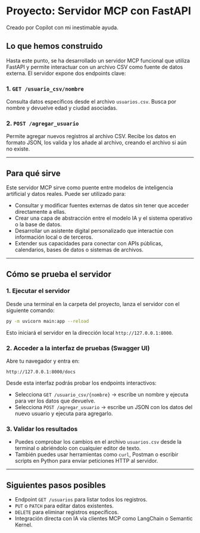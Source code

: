 # Proyecto: Servidor MCP con FastAPI

Creado por Copilot con mi inestimable ayuda.

## Lo que hemos construido

Hasta este punto, se ha desarrollado un servidor MCP funcional que utiliza FastAPI y permite interactuar con un archivo CSV como fuente de datos externa. El servidor expone dos endpoints clave:

### 1. `GET /usuario_csv/nombre`
Consulta datos específicos desde el archivo `usuarios.csv`. Busca por nombre y devuelve edad y ciudad asociadas.

### 2. `POST /agregar_usuario`
Permite agregar nuevos registros al archivo CSV. Recibe los datos en formato JSON, los valida y los añade al archivo, creando el archivo si aún no existe.

---

## Para qué sirve

Este servidor MCP sirve como puente entre modelos de inteligencia artificial y datos reales. Puede ser utilizado para:

- Consultar y modificar fuentes externas de datos sin tener que acceder directamente a ellas.
- Crear una capa de abstracción entre el modelo IA y el sistema operativo o la base de datos.
- Desarrollar un asistente digital personalizado que interactúe con información local o de terceros.
- Extender sus capacidades para conectar con APIs públicas, calendarios, bases de datos o sistemas de archivos.

---

## Cómo se prueba el servidor

### 1. Ejecutar el servidor

Desde una terminal en la carpeta del proyecto, lanza el servidor con el siguiente comando:

```bash
py -m uvicorn main:app --reload
```

Esto iniciará el servidor en la dirección local `http://127.0.0.1:8000`.

### 2. Acceder a la interfaz de pruebas (Swagger UI)

Abre tu navegador y entra en:

```
http://127.0.0.1:8000/docs
```

Desde esta interfaz podrás probar los endpoints interactivos:

- Selecciona `GET /usuario_csv/{nombre}` → escribe un nombre y ejecuta para ver los datos que devuelve.
- Selecciona `POST /agregar_usuario` → escribe un JSON con los datos del nuevo usuario y ejecuta para agregarlo.

### 3. Validar los resultados

- Puedes comprobar los cambios en el archivo `usuarios.csv` desde la terminal o abriéndolo con cualquier editor de texto.
- También puedes usar herramientas como `curl`, Postman o escribir scripts en Python para enviar peticiones HTTP al servidor.

---

## Siguientes pasos posibles

- Endpoint `GET /usuarios` para listar todos los registros.
- `PUT` o `PATCH` para editar datos existentes.
- `DELETE` para eliminar registros específicos.
- Integración directa con IA vía clientes MCP como LangChain o Semantic Kernel.